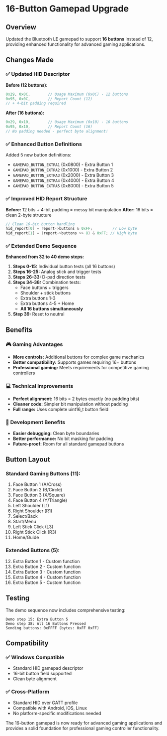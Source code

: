 # 16-Button Gamepad Upgrade

## Overview

Updated the Bluetooth LE gamepad to support **16 buttons** instead of 12, providing enhanced functionality for advanced gaming applications.

## Changes Made

### ✅ **Updated HID Descriptor**

**Before (12 buttons):**
```c
0x29, 0x0C,        // Usage Maximum (0x0C) - 12 buttons
0x95, 0x0C,        // Report Count (12)
// + 4-bit padding required
```

**After (16 buttons):**
```c
0x29, 0x10,        // Usage Maximum (0x10) - 16 buttons  
0x95, 0x10,        // Report Count (16)
// No padding needed - perfect byte alignment!
```

### ✅ **Enhanced Button Definitions**

Added 5 new button definitions:
- `GAMEPAD_BUTTON_EXTRA1` (0x0800) - Extra Button 1
- `GAMEPAD_BUTTON_EXTRA2` (0x1000) - Extra Button 2  
- `GAMEPAD_BUTTON_EXTRA3` (0x2000) - Extra Button 3
- `GAMEPAD_BUTTON_EXTRA4` (0x4000) - Extra Button 4
- `GAMEPAD_BUTTON_EXTRA5` (0x8000) - Extra Button 5

### ✅ **Improved HID Report Structure**

**Before:** 12 bits + 4-bit padding = messy bit manipulation
**After:** 16 bits = clean 2-byte structure

```c
// Clean 16-bit button handling
hid_report[0] = report->buttons & 0xFF;         // Low byte
hid_report[1] = (report->buttons >> 8) & 0xFF; // High byte  
```

### ✅ **Extended Demo Sequence**

**Enhanced from 32 to 40 demo steps:**

1. **Steps 0-15:** Individual button tests (all 16 buttons)
2. **Steps 16-25:** Analog stick and trigger tests
3. **Steps 26-33:** D-pad direction tests
4. **Steps 34-38:** Combination tests:
   - Face buttons + triggers
   - Shoulder + stick buttons  
   - Extra buttons 1-3
   - Extra buttons 4-5 + Home
   - **All 16 buttons simultaneously**
5. **Step 39:** Reset to neutral

## Benefits

### 🎮 **Gaming Advantages**
- **More controls:** Additional buttons for complex game mechanics
- **Better compatibility:** Supports games requiring 16+ buttons
- **Professional gaming:** Meets requirements for competitive gaming controllers

### 💻 **Technical Improvements**  
- **Perfect alignment:** 16 bits = 2 bytes exactly (no padding bits)
- **Cleaner code:** Simpler bit manipulation without padding
- **Full range:** Uses complete uint16_t button field

### 🔧 **Development Benefits**
- **Easier debugging:** Clean byte boundaries
- **Better performance:** No bit masking for padding
- **Future-proof:** Room for all standard gamepad buttons

## Button Layout

### **Standard Gaming Buttons (11):**
1. Face Button 1 (A/Cross)
2. Face Button 2 (B/Circle)  
3. Face Button 3 (X/Square)
4. Face Button 4 (Y/Triangle)
5. Left Shoulder (L1)
6. Right Shoulder (R1)
7. Select/Back
8. Start/Menu  
9. Left Stick Click (L3)
10. Right Stick Click (R3)
11. Home/Guide

### **Extended Buttons (5):**
12. Extra Button 1 - Custom function
13. Extra Button 2 - Custom function
14. Extra Button 3 - Custom function  
15. Extra Button 4 - Custom function
16. Extra Button 5 - Custom function

## Testing

The demo sequence now includes comprehensive testing:

```
Demo step 15: Extra Button 5
Demo step 38: All 16 Buttons Pressed  
Sending buttons: 0xFFFF (bytes: 0xFF 0xFF)
```

## Compatibility

### ✅ **Windows Compatible**
- Standard HID gamepad descriptor
- 16-bit button field supported
- Clean byte alignment

### ✅ **Cross-Platform**  
- Standard HID over GATT profile
- Compatible with Android, iOS, Linux
- No platform-specific modifications needed

The 16-button gamepad is now ready for advanced gaming applications and provides a solid foundation for professional gaming controller functionality.
